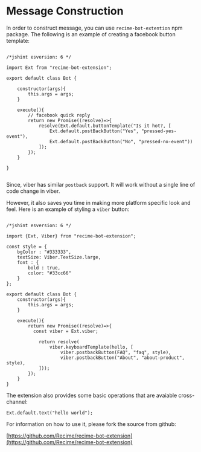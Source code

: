 # Message Construction

In order to construct message, you can use `recime-bot-extention` npm package. The following is an example of creating a facebook button template:


```

/*jshint esversion: 6 */

import Ext from "recime-bot-extension";

export default class Bot {

    constructor(args){
        this.args = args;
    }

    execute(){
        // facebook quick reply
        return new Promise((resolve)=>{
            resolve(Ext.default.buttonTemplate("Is it hot?, [
				Ext.default.postBackButton("Yes", "pressed-yes-event"),
				Ext.default.postBackButton("No", "pressed-no-event"))
            ]);   
        }); 
    }

}


```

Since, viber has similar `postback` support. It will work without a single line of code change in viber.


However, it also saves you time in making more platform specific look and feel. Here is an example of styling a `viber` button:

```

/*jshint esversion: 6 */

import {Ext, Viber} from "recime-bot-extension";

const style = {
	bgColor : "#333333",
	textSize: Viber.TextSize.large,
	font : {
		bold : true,
		color: "#33cc66"
	}	
};

export default class Bot {
	constructor(args){
		this.args = args;
	}

	execute(){
		return new Promise((resolve)=>{
          const viber = Ext.viber;

			return resolve(
				viber.keyboardTemplate(hello, [
					viber.postbackButton(FAQ", "faq", style),
					viber.postbackButton("About", "about-product", style),
			]));
		});
	}
}

```


The extension also provides some basic operations that are avaiable cross-channel:

```
Ext.default.text("hello world");
```

For information on how to use it, please fork the source from github:

[https://github.com/Recime/recime-bot-extension](https://github.com/Recime/recime-bot-extension)

